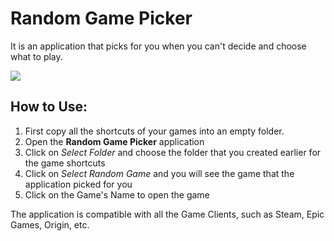 # Random Game Picker

It is an application that picks for you when you can't decide and choose what to play.

![]([https://i.imgur.com/9lKcTbx.gif](https://github.com/halilcifttur/Random.Game.Picker/blob/master/Ico%20Files/ReadmeGIF/Sequence%2001_1.gif))

## How to Use:

1. First copy all the shortcuts of your games into an empty folder.
2. Open the **Random Game Picker** application
3. Click on *Select Folder* and choose the folder that you created earlier for the game shortcuts
4. Click on *Select Random Game* and you will see the game that the application picked for you
5. Click on the Game's Name to open the game

The application is compatible with all the Game Clients, such as Steam, Epic Games, Origin, etc.
